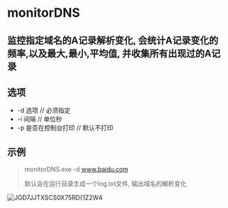 # monitorDNS
## 监控指定域名的A记录解析变化, 会统计A记录变化的频率,以及最大,最小,平均值, 并收集所有出现过的A记录

## 选项
* -d 选项 // 必须指定
* -i 间隔 // 单位秒
* -p 是否在控制台打印 // 默认不打印

## 示例
> monitorDNS.exe -d www.baidu.com
> 
> 默认会在运行目录生成一个log.txt文件, 输出域名的解析变化
> 
![JGD7JJTXSCS0X75RD{1Z2W4](https://user-images.githubusercontent.com/52809998/164955704-09ce9189-5cd4-4498-b3ac-0bf3ee6116eb.png)
